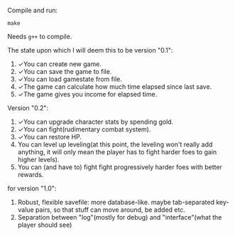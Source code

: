 
Compile and run:

	make

Needs `g++` to compile.



The state upon which I will deem this to be version "0.1":
1. ✓You can create new game.
2. ✓You can save the game to file.
3. ✓You can load gamestate from file.
4. ✓The game can calculate how much time elapsed since last save.
5. ✓The game gives you income for elapsed time.


Version "0.2":
1. ✓You can upgrade character stats by spending gold.
2. ✓You can fight(rudimentary combat system).
3. ✓You can restore HP.
4.  You can level up leveling(at this point, the leveling won't really add anything, it will only mean the player has to fight harder foes to gain higher levels).
5.  You can (and have to) fight fight progressively harder foes with better rewards.


for version "1.0":

1.  Robust, flexible savefile: more database-like. maybe tab-separated key-value pairs, so that stuff can move around, be added etc.
2.  Separation between "log"(mostly for debug) and "interface"(what the player should see)
